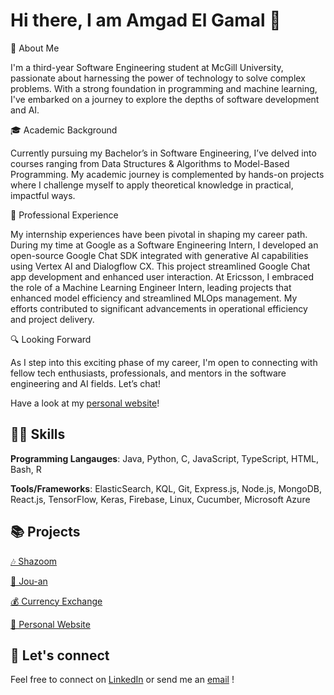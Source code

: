 # Hi there, I am Amgad El Gamal 👋

🚀 About Me

I'm a third-year Software Engineering student at McGill University, passionate about harnessing the power of technology to solve complex problems. With a strong foundation in programming and machine learning, I've embarked on a journey to explore the depths of software development and AI.

🎓 Academic Background

Currently pursuing my Bachelor’s in Software Engineering, I’ve delved into courses ranging from Data Structures & Algorithms to Model-Based Programming. My academic journey is complemented by hands-on projects where I challenge myself to apply theoretical knowledge in practical, impactful ways.

💼 Professional Experience

My internship experiences have been pivotal in shaping my career path. During my time at Google as a Software Engineering Intern, I developed an open-source Google Chat SDK integrated with generative AI capabilities using Vertex AI and Dialogflow CX. This project streamlined Google Chat app development and enhanced user interaction. At Ericsson, I embraced the role of a Machine Learning Engineer Intern, leading projects that enhanced model efficiency and streamlined MLOps management. My efforts contributed to significant advancements in operational efficiency and project delivery.

🔍 Looking Forward

As I step into this exciting phase of my career, I'm open to connecting with fellow tech enthusiasts, professionals, and mentors in the software engineering and AI fields. Let’s chat!

Have a look at my [personal website](https://amgadelgamal.github.io/portfolio/)!

## 👨‍💻 Skills

**Programming Langauges**: Java, Python, C, JavaScript, TypeScript, HTML, Bash, R

**Tools/Frameworks**: ElasticSearch, KQL, Git, Express.js, Node.js, MongoDB, React.js, TensorFlow, Keras, Firebase, Linux, Cucumber, Microsoft Azure

## 📚 Projects

[🎶 Shazoom](https://github.com/amgadelgamal/Shazoom)

[🍔 Jou-an](https://github.com/amgadelgamal/Jou-an)

[💰 Currency Exchange](https://github.com/amgadelgamal/CurrencyExchange)

[💼 Personal Website](https://github.com/mohdels/mohdels.github.io)

## 🤝 Let's connect

Feel free to connect on [LinkedIn](https://www.linkedin.com/in/amgadelgamal) or send me an [email](mailto:amgad.elgamal@mail.mcgill.ca) !
